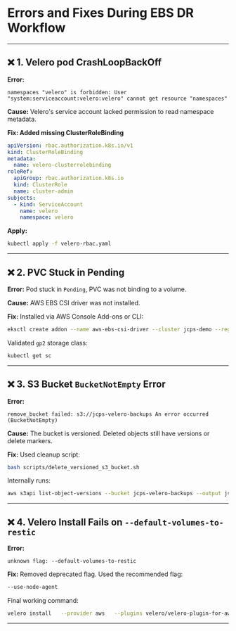 # Errors and Fixes During EBS DR Workflow

---

## ❌ 1. Velero pod CrashLoopBackOff

**Error:**
```
namespaces "velero" is forbidden: User "system:serviceaccount:velero:velero" cannot get resource "namespaces"
```

**Cause:** Velero's service account lacked permission to read namespace metadata.

**Fix: Added missing ClusterRoleBinding**
```yaml
apiVersion: rbac.authorization.k8s.io/v1
kind: ClusterRoleBinding
metadata:
  name: velero-clusterrolebinding
roleRef:
  apiGroup: rbac.authorization.k8s.io
  kind: ClusterRole
  name: cluster-admin
subjects:
  - kind: ServiceAccount
    name: velero
    namespace: velero
```

**Apply:**
```bash
kubectl apply -f velero-rbac.yaml
```

---

## ❌ 2. PVC Stuck in Pending

**Error:** Pod stuck in `Pending`, PVC was not binding to a volume.

**Cause:** AWS EBS CSI driver was not installed.

**Fix:**
Installed via AWS Console Add-ons or CLI:
```bash
eksctl create addon --name aws-ebs-csi-driver --cluster jcps-demo --region eu-west-1 --service-account-role-arn <role>
```

Validated `gp2` storage class:
```bash
kubectl get sc
```

---

## ❌ 3. S3 Bucket `BucketNotEmpty` Error

**Error:**
```
remove_bucket failed: s3://jcps-velero-backups An error occurred (BucketNotEmpty)
```

**Cause:** The bucket is versioned. Deleted objects still have versions or delete markers.

**Fix:**
Used cleanup script:
```bash
bash scripts/delete_versioned_s3_bucket.sh
```

Internally runs:
```bash
aws s3api list-object-versions --bucket jcps-velero-backups --output json | jq -r '.Versions[]?, .DeleteMarkers[]? | "aws s3api delete-object --bucket jcps-velero-backups --key \(.Key) --version-id \(.VersionId)"' | bash
```

---

## ❌ 4. Velero Install Fails on `--default-volumes-to-restic`

**Error:**
```
unknown flag: --default-volumes-to-restic
```

**Fix:**
Removed deprecated flag. Used the recommended flag:
```bash
--use-node-agent
```

Final working command:
```bash
velero install   --provider aws   --plugins velero/velero-plugin-for-aws:v1.8.0   --bucket jcps-velero-backups   --backup-location-config region=eu-west-1   --snapshot-location-config region=eu-west-1   --namespace velero   --service-account-name velero   --no-secret   --wait
```

---

